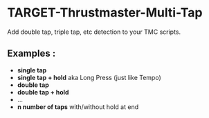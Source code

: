 # TARGET-Thrustmaster-Multi-Tap
Add double tap, triple tap, etc detection to your TMC scripts.

## Examples :
* **single tap**
* **single tap + hold** aka Long Press (just like Tempo)
* **double tap**
* **double tap + hold**
* ...
* **n number of taps** with/without hold at end
